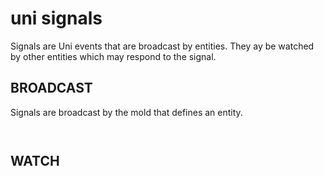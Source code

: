 # uni signals

Signals are Uni events that are broadcast by entities. They ay be watched by other entities which may respond to the signal.

## BROADCAST

Signals are broadcast by the mold that defines an entity.

``` javascript



```

## WATCH





